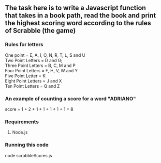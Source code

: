 ## The task here is to write a Javascript function that takes in a book path, read the book and print the highest scoring word according to the rules of Scrabble (the game)

### Rules for letters
One point = E, A, I, O, N, R, T, L, S and U\
Two Point Letters = D and G;\
Three Point Letters = B, C, M and P\
Four Point Letters = F, H, V, W and Y\
Five Point Letter = K\
Eight Point Letters = J and X\
Ten Point Letters = Q and Z

### An example of counting a score for a word "ADRIANO"
score = 1 + 2 + 1 + 1 + 1 + 1 + 1 = 8

### Requirements
1. Node.js
### Running  this code
node scrabbleScores.js
